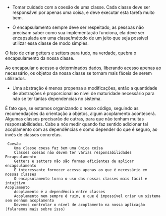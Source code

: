  - Tomar cuidado com a coesão de uma classe.
  Cada classe deve ser responsável por apenas uma coisa, e deve executar esta tarefa muito bem.


 - O encapsulamento sempre deve ser respeitado,
 as pessoas não precisam saber como sua implementação funciona, ela deve ser encapsulada em uma classe/método de um jeito que seja possível utilizar essa classe de modo simples.

 O fato de criar getters e setters para tudo, na verdade, quebra o encapsulamento da nossa classe.

 Ao encapsular o acesso a determinados dados, liberando acesso apenas ao necessário, os objetos da nossa classe se tornam mais fáceis de serem utilizados.


 - Uma abstração é menos propensa a modificações, então a quantidade de abstrações é proporcional ao nivel de maturidade necessário para não se ter tantas dependencias no sistema.

 É fato que, se estamos organizando o nosso código, seguindo as recomendações da orientação a objetos, algum acoplamento acontecerá. Algumas classes precisarão de outras, para que não tenham muitas responsabilidades. Cabe a nós medir quando faz sentido adicionar tal acoplamento com as dependências e como depender do que é seguro, ao invés de classes concretas.

     Coesão
        Uma classe coesa faz bem uma única coisa
        Classes coesas não devem ter várias responsabilidades
    Encapsulamento
        Getters e setters não são formas eficientes de aplicar encapsulamento
        É interessante fornecer acesso apenas ao que é necessário em nossas classes
        O encapsulamento torna o uso das nossas classes mais fácil e intuitivo
    Acoplamento
        Acoplamento é a dependência entre classes
        Acoplamento nem sempre é ruim, e que é impossível criar um sistema sem nenhum acoplamento
        Devemos controlar o nível de acoplamento na nossa aplicação (falaremos mais sobre isso)

